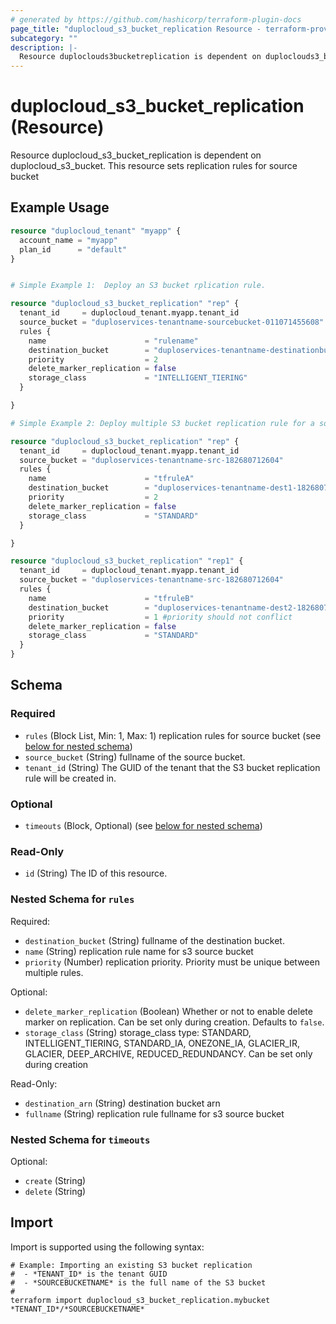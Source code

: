 ```yaml
---
# generated by https://github.com/hashicorp/terraform-plugin-docs
page_title: "duplocloud_s3_bucket_replication Resource - terraform-provider-duplocloud"
subcategory: ""
description: |-
  Resource duploclouds3bucketreplication is dependent on duploclouds3_bucket. This resource sets replication rules for source bucket
---
```


# duplocloud_s3_bucket_replication (Resource)

Resource duplocloud_s3_bucket_replication is dependent on duplocloud_s3_bucket. This resource sets replication rules for source bucket

## Example Usage

```terraform
resource "duplocloud_tenant" "myapp" {
  account_name = "myapp"
  plan_id      = "default"
}


# Simple Example 1:  Deploy an S3 bucket rplication rule.

resource "duplocloud_s3_bucket_replication" "rep" {
  tenant_id     = duplocloud_tenant.myapp.tenant_id
  source_bucket = "duploservices-tenantname-sourcebucket-011071455608"
  rules {
    name                      = "rulename"
    destination_bucket        = "duploservices-tenantname-destinationbucket-011071455608"
    priority                  = 2
    delete_marker_replication = false
    storage_class             = "INTELLIGENT_TIERING"
  }

}

# Simple Example 2: Deploy multiple S3 bucket replication rule for a source bucket

resource "duplocloud_s3_bucket_replication" "rep" {
  tenant_id     = duplocloud_tenant.myapp.tenant_id
  source_bucket = "duploservices-tenantname-src-182680712604"
  rules {
    name                      = "tfruleA"
    destination_bucket        = "duploservices-tenantname-dest1-182680712604"
    priority                  = 2
    delete_marker_replication = false
    storage_class             = "STANDARD"
  }

}

resource "duplocloud_s3_bucket_replication" "rep1" {
  tenant_id     = duplocloud_tenant.myapp.tenant_id
  source_bucket = "duploservices-tenantname-src-182680712604"
  rules {
    name                      = "tfruleB"
    destination_bucket        = "duploservices-tenantname-dest2-182680712604"
    priority                  = 1 #priority should not conflict
    delete_marker_replication = false
    storage_class             = "STANDARD"
  }
}
```

<!-- schema generated by tfplugindocs -->
## Schema

### Required

- `rules` (Block List, Min: 1, Max: 1) replication rules for source bucket (see [below for nested schema](#nestedblock--rules))
- `source_bucket` (String) fullname of the source bucket.
- `tenant_id` (String) The GUID of the tenant that the S3 bucket replication rule will be created in.

### Optional

- `timeouts` (Block, Optional) (see [below for nested schema](#nestedblock--timeouts))

### Read-Only

- `id` (String) The ID of this resource.

<a id="nestedblock--rules"></a>
### Nested Schema for `rules`

Required:

- `destination_bucket` (String) fullname of the destination bucket.
- `name` (String) replication rule name for s3 source bucket
- `priority` (Number) replication priority. Priority must be unique between multiple rules.

Optional:

- `delete_marker_replication` (Boolean) Whether or not to enable delete marker on replication. Can be set only during creation. Defaults to `false`.
- `storage_class` (String) storage_class type: STANDARD, INTELLIGENT_TIERING, STANDARD_IA, ONEZONE_IA, GLACIER_IR, GLACIER, DEEP_ARCHIVE, REDUCED_REDUNDANCY. Can be set only during creation

Read-Only:

- `destination_arn` (String) destination bucket arn
- `fullname` (String) replication rule fullname for s3 source bucket


<a id="nestedblock--timeouts"></a>
### Nested Schema for `timeouts`

Optional:

- `create` (String)
- `delete` (String)

## Import

Import is supported using the following syntax:

```shell
# Example: Importing an existing S3 bucket replication
#  - *TENANT_ID* is the tenant GUID
#  - *SOURCEBUCKETNAME* is the full name of the S3 bucket
#
terraform import duplocloud_s3_bucket_replication.mybucket *TENANT_ID*/*SOURCEBUCKETNAME*
```

